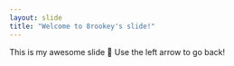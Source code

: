 ```yaml
---
layout: slide
title: "Welcome to 8rookey's slide!"
---
```

This is my awesome slide :tada:
Use the left arrow to go back!
